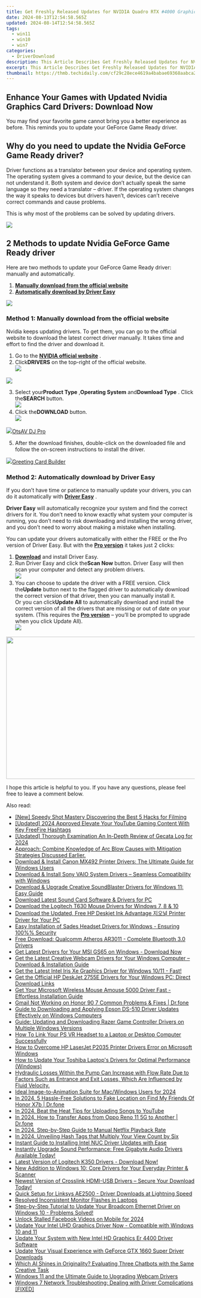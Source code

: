 ```yaml
---
title: Get Freshly Released Updates for NVIDIA Quadro RTX #4000 Graphics Card Drivers
date: 2024-08-13T12:54:58.565Z
updated: 2024-08-14T12:54:58.565Z
tags:
  - win11
  - win10
  - win7
categories:
  - DriverDownload
description: This Article Describes Get Freshly Released Updates for NVIDIA Quadro RTX #4000 Graphics Card Drivers
excerpt: This Article Describes Get Freshly Released Updates for NVIDIA Quadro RTX #4000 Graphics Card Drivers
thumbnail: https://thmb.techidaily.com/cf29c28ece4619a4babae69368aabca262cca3e6476270a9e9bd6f5a744eb780.jpg
---
```


## Enhance Your Games with Updated Nvidia Graphics Card Drivers: Download Now

You may find your favorite game cannot bring you a better experience as before. This reminds you to update your GeForce Game Ready driver.

## Why do you need to update the Nvidia GeForce Game Ready driver?

 Driver functions as a translator between your device and operating system. The operating system gives a command to your device, but the device can not understand it. Both system and device don’t actually speak the same language so they need a translator – driver. If the operating system changes the way it speaks to devices but drivers haven’t, devices can’t receive correct commands and cause problems.

This is why most of the problems can be solved by updating drivers.

<!-- affiliate ads begin -->
<a href="https://secure.2checkout.com/order/checkout.php?PRODS=4940312&QTY=1&AFFILIATE=108875&CART=1"><img src="https://secure.avangate.com/images/merchant/333ac5d90817d69113471fbb6e531bee/sps-partnership-728x90eng.png" border="0"></a>
<!-- affiliate ads end -->
## 2 Methods to update Nvidia GeForce Game Ready driver

 Here are two methods to update your GeForce Game Ready driver: manually and automatically.

1. **[Manually download from the official website](https://tools.techidaily.com/drivereasy/download/)**
2. **[Automatically download by Driver Easy](https://tools.techidaily.com/drivereasy/download/)**

<!-- affiliate ads begin -->
<a href="https://store.iobit.com/order/checkout.php?PRODS=1468905&QTY=1&AFFILIATE=108875&CART=1"><img src="https://secure.avangate.com/images/merchant/184260348236f9554fe9375772ff966e/ascscan_728x90.png" border="0"></a>
<!-- affiliate ads end -->
### Method 1: Manually download from the official website

 Nvidia keeps updating drivers. To get them, you can go to the official website to download the latest correct driver manually. It takes time and effort to find the driver and download it.

1. Go to the **[NVIDIA official website](https://tools.techidaily.com/drivereasy/download/)**  .
2. Click**DRIVERS** on the top-right of the official website.  
![](https://images.drivereasy.com/wp-content/uploads/2022/05/2022-04-29_15-25-52-1.png)
<!-- affiliate ads begin -->
<a href="https://store.massmailsoftware.com/order/checkout.php?PRODS=1300375&QTY=1&AFFILIATE=108875&CART=1"><img src="https://secure.avangate.com/images/merchant/dc87c13749315c7217cdc4ac692e704c/banera_for_partners-15_%281%29.jpg" border="0"></a>
<!-- affiliate ads end -->
3. Select your**Product Type** ,**Operating System** and**Download Type** . Click the**SEARCH** button.  
![](https://images.drivereasy.com/wp-content/uploads/2022/05/2022-04-29_15-28-23-1.png)
4. Click the**DOWNLOAD** button.  
![](https://images.drivereasy.com/wp-content/uploads/2022/05/2022-04-29_15-38-13-1.png)
<!-- affiliate ads begin -->
<a href="https://otszone.ots7.com/order/checkout.php?PRODS=4713321&QTY=1&AFFILIATE=108875&CART=1"><img src="https://green.ots7.com/screenshots/OtsAV/OtsAVDJ1.90-300x188.jpg" border="0">OtsAV DJ Pro</a>
<!-- affiliate ads end -->
5. After the download finishes, double-click on the downloaded file and follow the on-screen instructions to install the driver.

<!-- affiliate ads begin -->
<a href="https://secure.2checkout.com/order/checkout.php?PRODS=2067133&QTY=1&AFFILIATE=108875&CART=1"><img src="https://www.pearlmountainsoft.com/n_img/product/gcb/banScrn.jpg" border="0">Greeting Card Builder</a>
<!-- affiliate ads end -->
### Method 2: Automatically download by Driver Easy

 If you don’t have time or patience to manually update your drivers, you can do it automatically with **[Driver Easy](https://tools.techidaily.com/drivereasy/download/)**  .

**Driver Easy** will automatically recognize your system and find the correct drivers for it. You don’t need to know exactly what system your computer is running, you don’t need to risk downloading and installing the wrong driver, and you don’t need to worry about making a mistake when installing.

 You can update your drivers automatically with either the FREE or the Pro version of Driver Easy. But with the **[Pro version](https://tools.techidaily.com/drivereasy/download/)**  it takes just 2 clicks:

1. **[Download](https://tools.techidaily.com/drivereasy/download/)**  and install Driver Easy.
2. Run Driver Easy and click the**Scan Now** button. Driver Easy will then scan your computer and detect any problem drivers.  
![](https://images.drivereasy.com/wp-content/uploads/2022/05/2022-04-15_15-08-24.jpg)
3. You can choose to update the driver with a FREE version. Click the**Update** button next to the flagged driver to automatically download the correct version of that driver, then you can manually install it.  
 Or you can click**Update All** to automatically download and install the correct version of all the drivers that are missing or out of date on your system. (This requires the **[Pro version](https://tools.techidaily.com/drivereasy/download/)**  – you’ll be prompted to upgrade when you click Update All).  
![](https://images.drivereasy.com/wp-content/uploads/2022/05/2022-05-05_09-08-21.png)
<!-- affiliate ads begin -->
<a href="https://twopages.pxf.io/c/5597632/2016067/18544" target="_top" id="2016067"><img src="//a.impactradius-go.com/display-ad/18544-2016067" border="0" alt="" width="1020" height="380"/></a><img height="0" width="0" src="https://imp.pxf.io/i/5597632/2016067/18544" style="position:absolute;visibility:hidden;" border="0" />
<!-- affiliate ads end -->

 I hope this article is helpful to you. If you have any questions, please feel free to leave a comment below.

<ins class="adsbygoogle"
     style="display:block"
     data-ad-format="autorelaxed"
     data-ad-client="ca-pub-7571918770474297"
     data-ad-slot="1223367746"></ins>



<ins class="adsbygoogle"
     style="display:block"
     data-ad-client="ca-pub-7571918770474297"
     data-ad-slot="8358498916"
     data-ad-format="auto"
     data-full-width-responsive="true"></ins>

<span class="atpl-alsoreadstyle">Also read:</span>
<div><ul>
<li><a href="https://extra-skills.techidaily.com/new-speedy-shot-mastery-discovering-the-best-5-hacks-for-filming/"><u>[New] Speedy Shot Mastery  Discovering the Best 5 Hacks for Filming</u></a></li>
<li><a href="https://facebook-record-videos.techidaily.com/updated-2024-approved-elevate-your-youtube-gaming-content-with-key-freefire-hashtags/"><u>[Updated] 2024 Approved  Elevate Your YouTube Gaming Content With Key FreeFire Hashtags</u></a></li>
<li><a href="https://on-screen-recording.techidaily.com/updated-thorough-examination-an-in-depth-review-of-gecata-log-for-2024/"><u>[Updated] Thorough Examination  An In-Depth Review of Gecata Log for 2024</u></a></li>
<li><a href="https://hardware-help.techidaily.com/1722965021040-approach-combine-knowledge-of-arc-blow-causes-with-mitigation-strategies-discussed-earlier/"><u>Approach: Combine Knowledge of Arc Blow Causes with Mitigation Strategies Discussed Earlier.</u></a></li>
<li><a href="https://hardware-help.techidaily.com/download-and-install-canon-mx492-printer-drivers-the-ultimate-guide-for-windows-users/"><u>Download & Install Canon MX492 Printer Drivers: The Ultimate Guide for Windows Users</u></a></li>
<li><a href="https://hardware-help.techidaily.com/download-and-install-sony-vaio-system-drivers-seamless-compatibility-with-windows/"><u>Download & Install Sony VAIO System Drivers – Seamless Compatibility with Windows</u></a></li>
<li><a href="https://hardware-help.techidaily.com/download-and-upgrade-creative-soundblaster-drivers-for-windows-11-easy-guide/"><u>Download & Upgrade Creative SoundBlaster Drivers for Windows 11: Easy Guide</u></a></li>
<li><a href="https://hardware-help.techidaily.com/download-latest-sound-card-software-and-drivers-for-pc/"><u>Download Latest Sound Card Software & Drivers for PC</u></a></li>
<li><a href="https://hardware-help.techidaily.com/download-the-logitech-t630-mouse-drivers-for-windows-7-8-and-10/"><u>Download the Logitech T630 Mouse Drivers for Windows 7, 8 & 10</u></a></li>
<li><a href="https://hardware-help.techidaily.com/download-the-updated-free-hp-deskjet-ink-advantage-printer-driver-for-your-pc/"><u>Download the Updated, Free HP Deskjet Ink Advantage 지오널 Printer Driver for Your PC</u></a></li>
<li><a href="https://hardware-help.techidaily.com/easy-installation-of-sades-headset-drivers-for-windows-ensuring-100-security/"><u>Easy Installation of Sades Headset Drivers for Windows - Ensuring 100%% Security</u></a></li>
<li><a href="https://hardware-help.techidaily.com/free-download-qualcomm-atheros-ar3011-complete-bluetooth-30-drivers/"><u>Free Download: Qualcomm Atheros AR3011 - Complete Bluetooth 3.0 Drivers</u></a></li>
<li><a href="https://hardware-help.techidaily.com/1722977237685-get-latest-drivers-for-your-msi-gs65-on-windows-download-now/"><u>Get Latest Drivers for Your MSI GS65 on Windows - Download Now</u></a></li>
<li><a href="https://hardware-help.techidaily.com/get-the-latest-creative-webcam-drivers-for-your-windows-computer-download-and-installation-guide/"><u>Get the Latest Creative Webcam Drivers for Your Windows Computer – Download & Installation Guide</u></a></li>
<li><a href="https://hardware-help.techidaily.com/get-the-latest-intel-iris-xe-graphics-driver-for-windows-1011-fast/"><u>Get the Latest Intel Iris Xe Graphics Driver for Windows 10/11 - Fast!</u></a></li>
<li><a href="https://hardware-help.techidaily.com/get-the-official-hp-deskjet-2755e-drivers-for-your-windows-pc-direct-download-links/"><u>Get the Official HP DeskJet 2755E Drivers for Your Windows PC: Direct Download Links</u></a></li>
<li><a href="https://hardware-help.techidaily.com/get-your-microsoft-wireless-mouse-amouse-5000-driver-fast-effortless-installation-guide/"><u>Get Your Microsoft Wireless Mouse Amouse 5000 Driver Fast - Effortless Installation Guide</u></a></li>
<li><a href="https://howto.techidaily.com/gmail-not-working-on-honor-90-7-common-problems-and-fixes-drfone-by-drfone-fix-android-problems-fix-android-problems/"><u>Gmail Not Working on Honor 90 7 Common Problems & Fixes | Dr.fone</u></a></li>
<li><a href="https://hardware-help.techidaily.com/guide-to-downloading-and-applying-epson-ds-510-driver-updates-effectively-on-windows-computers/"><u>Guide to Downloading and Applying Epson DS-510 Driver Updates Effectively on Windows Computers</u></a></li>
<li><a href="https://hardware-help.techidaily.com/guide-updating-and-downloading-razer-game-controller-drivers-on-multiple-windows-versions/"><u>Guide: Updating and Downloading Razer Game Controller Drivers on Multiple Windows Versions</u></a></li>
<li><a href="https://tech-recovery.techidaily.com/how-to-link-your-ps-vr-headset-to-a-laptop-or-desktop-computer-successfully/"><u>How To Link Your PS VR Headset to a Laptop or Desktop Computer Successfully</u></a></li>
<li><a href="https://hardware-help.techidaily.com/how-to-overcome-hp-laserjet-p2035-printer-drivers-error-on-microsoft-windows/"><u>How to Overcome HP LaserJet P2035 Printer Drivers Error on Microsoft Windows</u></a></li>
<li><a href="https://hardware-help.techidaily.com/how-to-update-your-toshiba-laptops-drivers-for-optimal-performance-windows/"><u>How to Update Your Toshiba Laptop's Drivers for Optimal Performance (Windows)</u></a></li>
<li><a href="https://hardware-help.techidaily.com/hydraulic-losses-within-the-pump-can-increase-with-flow-rate-due-to-factors-such-as-entrance-and-exit-losses-which-are-influenced-by-fluid-velocity/"><u>Hydraulic Losses Within the Pump Can Increase with Flow Rate Due to Factors Such as Entrance and Exit Losses, Which Are Influenced by Fluid Velocity.</u></a></li>
<li><a href="https://some-techniques.techidaily.com/ideal-image-to-animation-suite-for-macwindows-users-for-2024/"><u>Ideal Image-to-Animation Suite for Mac/Windows Users for 2024</u></a></li>
<li><a href="https://fake-location.techidaily.com/in-2024-5-hassle-free-solutions-to-fake-location-on-find-my-friends-of-honor-x7b-drfone-by-drfone-virtual-android/"><u>In 2024, 5 Hassle-Free Solutions to Fake Location on Find My Friends Of Honor X7b | Dr.fone</u></a></li>
<li><a href="https://youtube-docs.techidaily.com/24-beat-the-heat-tips-for-uploading-songs-to-youtube/"><u>In 2024, Beat the Heat  Tips for Uploading Songs to YouTube</u></a></li>
<li><a href="https://android-transfer.techidaily.com/in-2024-how-to-transfer-apps-from-oppo-reno-11-5g-to-another-drfone-by-drfone-transfer-from-android-transfer-from-android/"><u>In 2024, How to Transfer Apps from Oppo Reno 11 5G to Another | Dr.fone</u></a></li>
<li><a href="https://extra-guidance.techidaily.com/in-2024-step-by-step-guide-to-manual-netflix-playback-rate/"><u>In 2024, Step-by-Step Guide to Manual Netflix Playback Rate</u></a></li>
<li><a href="https://youtube-lab.techidaily.com/24-unveiling-hash-tags-that-multiply-your-view-count-by-six/"><u>In 2024, Unveiling Hash Tags that Multiply Your View Count by Six</u></a></li>
<li><a href="https://hardware-help.techidaily.com/instant-guide-to-installing-intel-nuc-driver-updates-with-ease/"><u>Instant Guide to Installing Intel NUC Driver Updates with Ease</u></a></li>
<li><a href="https://hardware-help.techidaily.com/1722976459519-instantly-upgrade-sound-performance-free-gigabyte-audio-drivers-available-today/"><u>Instantly Upgrade Sound Performance: Free Gigabyte Audio Drivers Available Today!</u></a></li>
<li><a href="https://hardware-help.techidaily.com/latest-version-of-logitech-k350-drivers-download-now/"><u>Latest Version of Logitech K350 Drivers - Download Now!</u></a></li>
<li><a href="https://hardware-help.techidaily.com/new-addition-to-windows-10-core-drivers-for-your-everyday-printer-and-scanner/"><u>New Addition to Windows 10: Core Drivers for Your Everyday Printer & Scanner</u></a></li>
<li><a href="https://hardware-help.techidaily.com/newest-version-of-crosslink-hdmi-usb-drivers-secure-your-download-today/"><u>Newest Version of Crosslink HDMI-USB Drivers – Secure Your Download Today!</u></a></li>
<li><a href="https://hardware-help.techidaily.com/quick-setup-for-linksys-ae2500-driver-downloads-at-lightning-speed/"><u>Quick Setup for Linksys AE2500 - Driver Downloads at Lightning Speed</u></a></li>
<li><a href="https://graphic-issues.techidaily.com/resolved-inconsistent-monitor-flashes-in-laptops/"><u>Resolved Inconsistent Monitor Flashes in Laptops</u></a></li>
<li><a href="https://hardware-help.techidaily.com/1722965824341-step-by-step-tutorial-to-update-your-broadcom-ethernet-driver-on-windows-10-problems-solved/"><u>Step-by-Step Tutorial to Update Your Broadcom Ethernet Driver on Windows 10 - Problems Solved!</u></a></li>
<li><a href="https://facebook-video-content.techidaily.com/unlock-stalled-facebook-videos-on-mobile-for-2024/"><u>Unlock Stalled Facebook Videos on Mobile for 2024</u></a></li>
<li><a href="https://hardware-help.techidaily.com/update-your-intel-uhd-graphics-driver-now-compatible-with-windows-10-and-11/"><u>Update Your Intel UHD Graphics Driver Now - Compatible with Windows 10 and 11</u></a></li>
<li><a href="https://hardware-help.techidaily.com/update-your-system-with-new-intel-hd-graphics-er-4400-driver-software/"><u>Update Your System with New Intel HD Graphics Er 4400 Driver Software</u></a></li>
<li><a href="https://hardware-help.techidaily.com/update-your-visual-experience-with-geforce-gtx-1660-super-driver-downloads/"><u>Update Your Visual Experience with GeForce GTX 1660 Super Driver Downloads</u></a></li>
<li><a href="https://tech-haven.techidaily.com/which-ai-shines-in-originality-evaluating-three-chatbots-with-the-same-creative-task/"><u>Which AI Shines in Originality? Evaluating Three Chatbots with the Same Creative Task</u></a></li>
<li><a href="https://hardware-help.techidaily.com/windows-11-and-the-ultimate-guide-to-upgrading-webcam-drivers/"><u>Windows 11 and the Ultimate Guide to Upgrading Webcam Drivers</u></a></li>
<li><a href="https://hardware-help.techidaily.com/windows-7-network-troubleshooting-dealing-with-driver-complications-fixed/"><u>Windows 7 Network Troubleshooting: Dealing with Driver Complications [FIXED]</u></a></li>
</ul></div>
